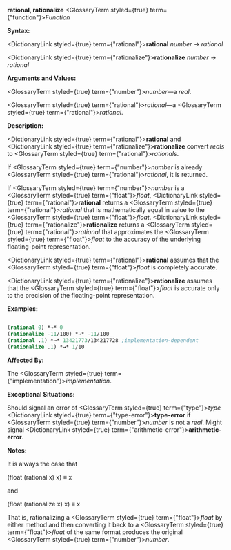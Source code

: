 **rational, rationalize** <GlossaryTerm styled={true} term={"function"}><i>Function</i></GlossaryTerm> 



**Syntax:** 



<DictionaryLink styled={true} term={"rational"}><b>rational</b></DictionaryLink> *number → rational* 



<DictionaryLink styled={true} term={"rationalize"}><b>rationalize</b></DictionaryLink> *number → rational* 



**Arguments and Values:** 



<GlossaryTerm styled={true} term={"number"}><i>number</i></GlossaryTerm>—a *real*. 



<GlossaryTerm styled={true} term={"rational"}><i>rational</i></GlossaryTerm>—a <GlossaryTerm styled={true} term={"rational"}><i>rational</i></GlossaryTerm>. 



**Description:** 



<DictionaryLink styled={true} term={"rational"}><b>rational</b></DictionaryLink> and <DictionaryLink styled={true} term={"rationalize"}><b>rationalize</b></DictionaryLink> convert *reals* to <GlossaryTerm styled={true} term={"rational"}><i>rationals</i></GlossaryTerm>. 



If <GlossaryTerm styled={true} term={"number"}><i>number</i></GlossaryTerm> is already <GlossaryTerm styled={true} term={"rational"}><i>rational</i></GlossaryTerm>, it is returned. 



If <GlossaryTerm styled={true} term={"number"}><i>number</i></GlossaryTerm> is a <GlossaryTerm styled={true} term={"float"}><i>float</i></GlossaryTerm>, <DictionaryLink styled={true} term={"rational"}><b>rational</b></DictionaryLink> returns a <GlossaryTerm styled={true} term={"rational"}><i>rational</i></GlossaryTerm> that is mathematically equal in value to the <GlossaryTerm styled={true} term={"float"}><i>float</i></GlossaryTerm>. <DictionaryLink styled={true} term={"rationalize"}><b>rationalize</b></DictionaryLink> returns a <GlossaryTerm styled={true} term={"rational"}><i>rational</i></GlossaryTerm> that approximates the <GlossaryTerm styled={true} term={"float"}><i>float</i></GlossaryTerm> to the accuracy of the underlying floating-point representation. 



<DictionaryLink styled={true} term={"rational"}><b>rational</b></DictionaryLink> assumes that the <GlossaryTerm styled={true} term={"float"}><i>float</i></GlossaryTerm> is completely accurate. 



<DictionaryLink styled={true} term={"rationalize"}><b>rationalize</b></DictionaryLink> assumes that the <GlossaryTerm styled={true} term={"float"}><i>float</i></GlossaryTerm> is accurate only to the precision of the floating-point representation. 



**Examples:**
```lisp

(rational 0) *→* 0 
(rationalize -11/100) *→* -11/100 
(rational .1) *→* 13421773/134217728 ;implementation-dependent 
(rationalize .1) *→* 1/10 

```
**Affected By:** 



The <GlossaryTerm styled={true} term={"implementation"}><i>implementation</i></GlossaryTerm>. 



**Exceptional Situations:** 



Should signal an error of <GlossaryTerm styled={true} term={"type"}><i>type</i></GlossaryTerm> <DictionaryLink styled={true} term={"type-error"}><b>type-error</b></DictionaryLink> if <GlossaryTerm styled={true} term={"number"}><i>number</i></GlossaryTerm> is not a *real*. Might signal <DictionaryLink styled={true} term={"arithmetic-error"}><b>arithmetic-error</b></DictionaryLink>. 



 



 



**Notes:** 



It is always the case that 



(float (rational x) x) *≡* x 



and 



(float (rationalize x) x) *≡* x 



That is, rationalizing a <GlossaryTerm styled={true} term={"float"}><i>float</i></GlossaryTerm> by either method and then converting it back to a <GlossaryTerm styled={true} term={"float"}><i>float</i></GlossaryTerm> of the same format produces the original <GlossaryTerm styled={true} term={"number"}><i>number</i></GlossaryTerm>. 



